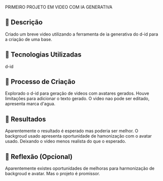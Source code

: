 PRIMEIRO PROJETO EM VIDEO COM IA GENERATIVA

## 📒 Descrição
Criado um breve video utilizando a ferramenta de ia generativa do d-id para a criação de uma base. 

## 🤖 Tecnologias Utilizadas
d-id

## 🧐 Processo de Criação
Explorado o d-id para geração de videos com avatares gerados. Houve limitações para adicionar o texto gerado. O video nao pode ser editado, apresenta marca d'agua. 

## 🚀 Resultados
Aparentemente o resultado é esperado mas poderia ser melhor. O backgroud usado apresenta oportunidade de hamonização com o avatar usado. Deixando o video menos realista do que o esperado.

## 💭 Reflexão (Opcional)
Aparentemente existes oportunidades de melhoras para harmonização de backgroud e avatar. Mas o projeto é promissor. 
